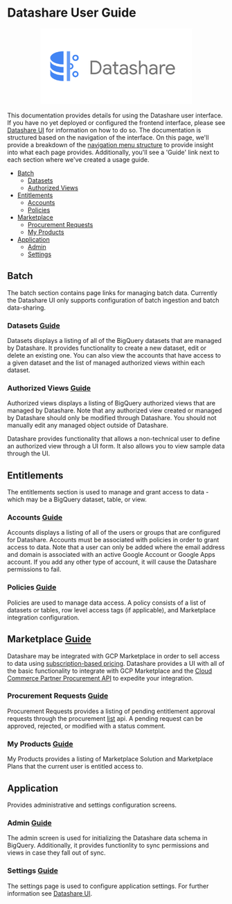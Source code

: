 # Datashare User Guide

<p align="center">
  <img src="../../card.png" alt="Datashare" height="175"/>
</p>

This documentation provides details for using the Datashare user interface. If you have no yet deployed or configured the frontend interface, please see [Datashare UI](../README.md) for information on how to do so. The documentation is structured based on the navigation of the interface. On this page, we'll provide a breakdown of the <a href="./assets/nav_menu.png" target="_blank">navigation menu structure</a> to provide insight into what each page provides. Additionally, you'll see a 'Guide' link next to each section where we've created a usage guide.

* [Batch](#batch)
    * [Datasets](#datasets)
    * [Authorized Views](#authorized_views)
* [Entitlements](#entitlements)
    * [Accounts](#accounts)
    * [Policies](#policies)
* [Marketplace](#marketplace)
    * [Procurement Requests](#procurement_requests)
    * [My Products](#my_products)
* [Application](#application)
    * [Admin](#admin)
    * [Settings](#settings)

## <a name="batch">Batch</a>
The batch section contains page links for managing batch data. Currently the Datashare UI only supports configuration of batch ingestion and batch data-sharing.

### <a name="datasets">Datasets</a> [Guide](./DATASETS.md)
Datasets displays a listing of all of the BigQuery datasets that are managed by Datashare. It provides functionality to create a new dataset, edit or delete an existing one. You can also view the accounts that have access to a given dataset and the list of managed authorized views within each dataset.

### <a name="authorized_views">Authorized Views</a> [Guide](./AUTHORIZED_VIEWS.md)
Authorized views displays a listing of BigQuery authorized views that are managed by Datashare. Note that any authorized view created or managed by Datashare should only be modified through Datashare. You should not manually edit any managed object outside of Datashare.

Datashare provides functionality that allows a non-technical user to define an authorized view through a UI form. It also allows you to view sample data through the UI.

## <a name="entitlements">Entitlements</a>
The entitlements section is used to manage and grant access to data - which may be a BigQuery dataset, table, or view.

### <a name="accounts">Accounts</a> [Guide](./ACCOUNTS.md)
Accounts displays a listing of all of the users or groups that are configured for Datashare. Accounts must be associated with policies in order to grant access to data. Note that a user can only be added where the email address and domain is associated with an active Google Account or Google Apps account. If you add any other type of account, it will cause the Datashare permissions to fail.

### <a name="policies">Policies</a> [Guide](./POLICIES.md)
Policies are used to manage data access. A policy consists of a list of datasets or tables, row level access tags (if applicable), and Marketplace integration configuration.

## <a name="marketplace">Marketplace</a> [Guide](./MARKETPLACE_INTEGRATION.md)
Datashare may be integrated with GCP Marketplace in order to sell access to data using [subscription-based pricing](https://cloud.google.com/marketplace/docs/partners/integrated-saas/select-pricing#subscription-pricing). Datashare provides a UI with all of the basic functionality to integrate with GCP Marketplace and the [Cloud Commerce Partner Procurement API](https://cloud.google.com/marketplace/docs/partners/commerce-procurement-api/reference/rest) to expedite your integration.

### <a name="procurement_requests">Procurement Requests</a> [Guide](./PROCUREMENT_REQUESTS.md)
Procurement Requests provides a listing of pending entitlement approval requests through the procurement [list](https://cloud.google.com/marketplace/docs/partners/commerce-procurement-api/reference/rest/v1/providers.entitlements/list) api. A pending request can be approved, rejected, or modified with a status comment.

### <a name="my_products">My Products</a> [Guide](./MY_PRODUCTS.md)
My Products provides a listing of Marketplace Solution and Marketplace Plans that the current user is entitled access to.

## <a name="application">Application</a>
Provides administrative and settings configuration screens.

### <a name="admin">Admin</a> [Guide](./ADMIN.md)
The admin screen is used for initializing the Datashare data schema in BigQuery. Additionally, it provides functionlity to sync permissions and views in case they fall out of sync.

### <a name="settings">Settings</a> [Guide](./SETTINGS.md)
The settings page is used to configure application settings. For further information see [Datashare UI](../README.md).